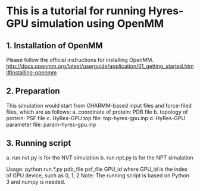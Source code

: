 # This is a tutorial for running Hyres-GPU simulation using OpenMM

## 1. Installation of OpenMM
   Please follow the official instructions for installing OpenMM.
   http://docs.openmm.org/latest/userguide/application/01_getting_started.html#installing-openmm
   
## 2. Preparation
   This simulation would start from CHARMM-based input files and force-filed files, which are as follows:
   a. coordinate of protein: PDB file
   b. topology of protein: PSF file
   c. HyRes-GPU top file: top-hyres-gpu.inp
   d. HyRes-GPU parameter file: param-hyres-gpu.inp

## 3. Running script
   a. run.nvt.py is for the NVT simulation
   b. run.npt.py is for the NPT simulation
   
   Usage: python run.*.py pdb_file psf_file GPU_id
            where GPU_id is the index of GPU device, such as 0, 1, 2
   Note: The running script is based on Python 3 and numpy is needed.
   
